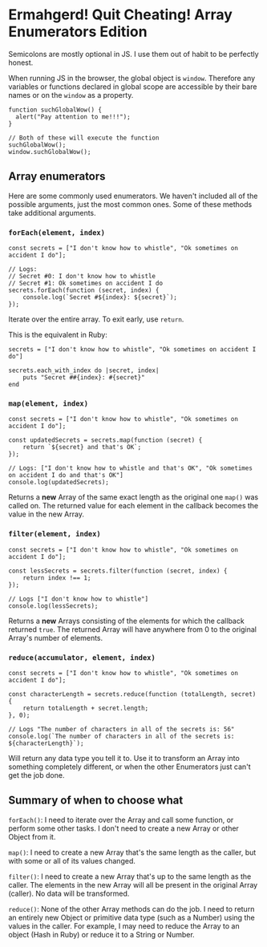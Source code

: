 # Ermahgerd! Quit Cheating! Array Enumerators Edition

Semicolons are mostly optional in JS. I use them out of habit to be perfectly honest.

When running JS in the browser, the global object is `window`. Therefore any variables or functions declared in global scope are accessible by their bare names or on the `window` as a property.

```
function suchGlobalWow() {
  alert("Pay attention to me!!!");
}

// Both of these will execute the function
suchGlobalWow();
window.suchGlobalWow();
```

## Array enumerators

Here are some commonly used enumerators. We haven't included all of the possible arguments, just the most common ones. Some of these methods take additional arguments.

### `forEach(element, index)`

```
const secrets = ["I don't know how to whistle", "Ok sometimes on accident I do"];

// Logs: 
// Secret #0: I don't know how to whistle
// Secret #1: Ok sometimes on accident I do
secrets.forEach(function (secret, index) {
	console.log(`Secret #${index}: ${secret}`);
});
```

Iterate over the entire array. To exit early, use `return`.

This is the equivalent in Ruby:

```
secrets = ["I don't know how to whistle", "Ok sometimes on accident I do"]

secrets.each_with_index do |secret, index|
	puts "Secret ##{index}: #{secret}"
end
```

### `map(element, index)`

```
const secrets = ["I don't know how to whistle", "Ok sometimes on accident I do"];

const updatedSecrets = secrets.map(function (secret) {
	return `${secret} and that's OK`;
});

// Logs: ["I don't know how to whistle and that's OK", "Ok sometimes on accident I do and that's OK"]
console.log(updatedSecrets);
```

Returns a **new** Array of the same exact length as the original one `map()` was called on. The returned value for each element in the callback becomes the value in the new Array.

### `filter(element, index)`

```
const secrets = ["I don't know how to whistle", "Ok sometimes on accident I do"];

const lessSecrets = secrets.filter(function (secret, index) {
	return index !== 1;
});

// Logs ["I don't know how to whistle"]
console.log(lessSecrets);
```

Returns a **new** Arrays consisting of the elements for which the callback returned `true`. The returned Array will have anywhere from 0 to the original Array's number of elements.

### `reduce(accumulator, element, index)`

```
const secrets = ["I don't know how to whistle", "Ok sometimes on accident I do"];

const characterLength = secrets.reduce(function (totalLength, secret) {
	return totalLength + secret.length;
}, 0);

// Logs "The number of characters in all of the secrets is: 56"
console.log(`The number of characters in all of the secrets is: ${characterLength}`);
```

Will return any data type you tell it to. Use it to transform an Array into something completely different, or when the other Enumerators just can't get the job done.

## Summary of when to choose what

`forEach()`: I need to iterate over the Array and call some function, or perform some other tasks. I don't need to create a new Array or other Object from it.

`map()`: I need to create a new Array that's the same length as the caller, but with some or all of its values changed.

`filter()`: I need to create a new Array that's up to the same length as the caller. The elements in the new Array will all be present in the original Array (caller). No data will be transformed.

`reduce()`: None of the other Array methods can do the job. I need to return an entirely new Object or primitive data type (such as a Number) using the values in the caller. For example, I may need to reduce the Array to an object (Hash in Ruby) or reduce it to a String or Number.